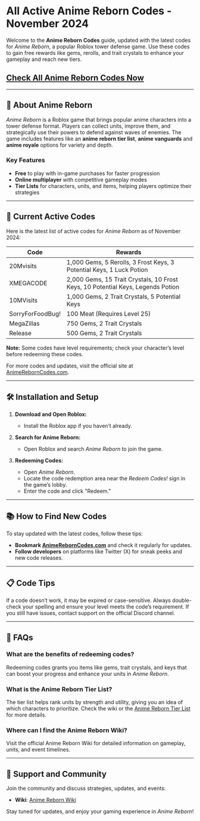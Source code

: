 # All Active Anime Reborn Codes - November 2024

Welcome to the **Anime Reborn Codes** guide, updated with the latest codes for *Anime Reborn*, a popular Roblox tower defense game. Use these codes to gain free rewards like gems, rerolls, and trait crystals to enhance your gameplay and reach new tiers.

## [Check All Anime Reborn Codes Now](https://animereborncodes.com)

---

## 🚀 About Anime Reborn
*Anime Reborn* is a Roblox game that brings popular anime characters into a tower defense format. Players can collect units, improve them, and strategically use their powers to defend against waves of enemies. The game includes features like an **anime reborn tier list**, **anime vanguards** and **anime royale** options for variety and depth.

### Key Features
- **Free** to play with in-game purchases for faster progression
- **Online multiplayer** with competitive gameplay modes
- **Tier Lists** for characters, units, and items, helping players optimize their strategies

---

## 🎁 Current Active Codes
Here is the latest list of active codes for *Anime Reborn* as of November 2024:

| Code          | Rewards                           |
|---------------|-----------------------------------|
| 20Mvisits     | 1,000 Gems, 5 Rerolls, 3 Frost Keys, 3 Potential Keys, 1 Luck Potion |
| XMEGACODE     | 2,000 Gems, 15 Trait Crystals, 10 Frost Keys, 10 Potential Keys, Legends Potion |
| 10MVisits     | 1,000 Gems, 2 Trait Crystals, 5 Potential Keys |
| SorryForFoodBug! | 100 Meat (Requires Level 25)    |
| MegaZillas    | 750 Gems, 2 Trait Crystals        |
| Release       | 500 Gems, 2 Trait Crystals        |

**Note:** Some codes have level requirements; check your character’s level before redeeming these codes.

For more codes and updates, visit the official site at [AnimeRebornCodes.com](https://animereborncodes.com).

---

## 🛠️ Installation and Setup
1. **Download and Open Roblox:**
   - Install the Roblox app if you haven’t already.

2. **Search for Anime Reborn:**
   - Open Roblox and search *Anime Reborn* to join the game.

3. **Redeeming Codes:**
   - Open *Anime Reborn*.
   - Locate the code redemption area near the *Redeem Codes!* sign in the game’s lobby.
   - Enter the code and click "Redeem."

---

## 📚 How to Find New Codes
To stay updated with the latest codes, follow these tips:
- **Bookmark [AnimeRebornCodes.com](https://animereborncodes.com)** and check it regularly for updates.
- **Follow developers** on platforms like Twitter (X) for sneak peeks and new code releases.

---

## 📋 Code Tips
If a code doesn’t work, it may be expired or case-sensitive. Always double-check your spelling and ensure your level meets the code’s requirement. If you still have issues, contact support on the official Discord channel.

---

## 🌟 FAQs
### **What are the benefits of redeeming codes?**
Redeeming codes grants you items like gems, trait crystals, and keys that can boost your progress and enhance your units in *Anime Reborn*.

### **What is the Anime Reborn Tier List?**
The tier list helps rank units by strength and utility, giving you an idea of which characters to prioritize. Check the wiki or the [Anime Reborn Tier List](https://animereborncodes.com) for more details.

### **Where can I find the Anime Reborn Wiki?**
Visit the official Anime Reborn Wiki for detailed information on gameplay, units, and event timelines.

---

## 🤝 Support and Community
Join the community and discuss strategies, updates, and events:
- **Wiki**: [Anime Reborn Wiki](https://animereborn.fandom.com)

Stay tuned for updates, and enjoy your gaming experience in *Anime Reborn*!
